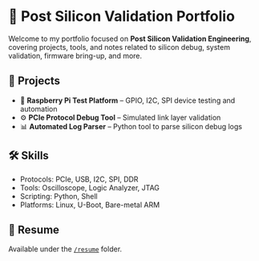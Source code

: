 # 🧪 Post Silicon Validation Portfolio

Welcome to my portfolio focused on **Post Silicon Validation Engineering**, covering projects, tools, and notes related to silicon debug, system validation, firmware bring-up, and more.

## 🔧 Projects
- 🧠 **Raspberry Pi Test Platform** – GPIO, I2C, SPI device testing and automation
- ⚙️ **PCIe Protocol Debug Tool** – Simulated link layer validation
- 📊 **Automated Log Parser** – Python tool to parse silicon debug logs

## 🛠️ Skills
- Protocols: PCIe, USB, I2C, SPI, DDR
- Tools: Oscilloscope, Logic Analyzer, JTAG
- Scripting: Python, Shell
- Platforms: Linux, U-Boot, Bare-metal ARM

## 📄 Resume
Available under the [`/resume`](./resume/) folder.
